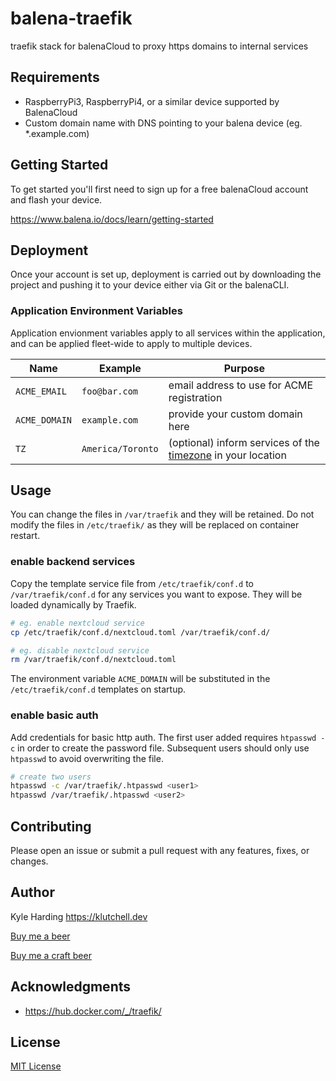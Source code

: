 # balena-traefik

traefik stack for balenaCloud to proxy https domains to internal services

## Requirements

- RaspberryPi3, RaspberryPi4, or a similar device supported by BalenaCloud
- Custom domain name with DNS pointing to your balena device (eg. *.example.com)

## Getting Started

To get started you'll first need to sign up for a free balenaCloud account and flash your device.

<https://www.balena.io/docs/learn/getting-started>

## Deployment

Once your account is set up, deployment is carried out by downloading the project and pushing it to your device either via Git or the balenaCLI.

### Application Environment Variables

Application envionment variables apply to all services within the application, and can be applied fleet-wide to apply to multiple devices.

|Name|Example|Purpose|
|---|---|---|
|`ACME_EMAIL`|`foo@bar.com`|email address to use for ACME registration|
|`ACME_DOMAIN`|`example.com`|provide your custom domain here|
|`TZ`|`America/Toronto`|(optional) inform services of the [timezone](https://en.wikipedia.org/wiki/List_of_tz_database_time_zones) in your location|

## Usage

You can change the files in `/var/traefik` and they will be retained. Do not modify the files in `/etc/traefik/` as they will be replaced on container restart.

### enable backend services

Copy the template service file from `/etc/traefik/conf.d` to `/var/traefik/conf.d` for any services you want to expose. They will be loaded dynamically by Traefik.

```bash
# eg. enable nextcloud service
cp /etc/traefik/conf.d/nextcloud.toml /var/traefik/conf.d/

# eg. disable nextcloud service
rm /var/traefik/conf.d/nextcloud.toml
```

The environment variable `ACME_DOMAIN` will be substituted in the `/etc/traefik/conf.d` templates on startup.

### enable basic auth

Add credentials for basic http auth. The first user added requires `htpasswd -c` in order to create the password file. Subsequent users should only use `htpasswd` to avoid overwriting the file.

```bash
# create two users
htpasswd -c /var/traefik/.htpasswd <user1>
htpasswd /var/traefik/.htpasswd <user2>
```

## Contributing

Please open an issue or submit a pull request with any features, fixes, or changes.

## Author

Kyle Harding <https://klutchell.dev>

[Buy me a beer](https://kyles-tip-jar.myshopify.com/cart/31356319498262:1?channel=buy_button)

[Buy me a craft beer](https://kyles-tip-jar.myshopify.com/cart/31356317859862:1?channel=buy_button)

## Acknowledgments

- <https://hub.docker.com/_/traefik/>

## License

[MIT License](./LICENSE)
